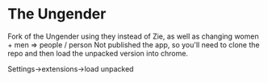 The Ungender
============

Fork of the Ungender using they instead of Zie, as well as changing women + men => people / person
Not published the app, so you'll need to clone the repo and then load the unpacked version into chrome.

Settings->extensions->load unpacked

